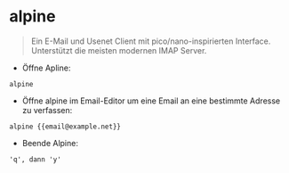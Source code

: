 # alpine

> Ein E-Mail und Usenet Client mit pico/nano-inspirierten Interface.
> Unterstützt die meisten modernen IMAP Server.

- Öffne Apline:

`alpine`

- Öffne alpine im Email-Editor um eine Email an eine bestimmte Adresse zu verfassen:

`alpine {{email@example.net}}`

- Beende Alpine:

`'q', dann 'y'`
